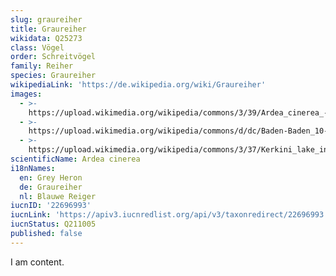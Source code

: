 ```yaml
---
slug: graureiher
title: Graureiher
wikidata: Q25273
class: Vögel
order: Schreitvögel
family: Reiher
species: Graureiher
wikipediaLink: 'https://de.wikipedia.org/wiki/Graureiher'
images:
  - >-
    https://upload.wikimedia.org/wikipedia/commons/3/39/Ardea_cinerea_-_Pak_Thale.jpg
  - >-
    https://upload.wikimedia.org/wikipedia/commons/d/dc/Baden-Baden_10-2015_img14_Hector_Berlioz_Park_Grey_heron.jpg
  - >-
    https://upload.wikimedia.org/wikipedia/commons/3/37/Kerkini_lake_in_May_01.jpg
scientificName: Ardea cinerea
i18nNames:
  en: Grey Heron
  de: Graureiher
  nl: Blauwe Reiger
iucnID: '22696993'
iucnLink: 'https://apiv3.iucnredlist.org/api/v3/taxonredirect/22696993'
iucnStatus: Q211005
published: false
---
```


I am content.
